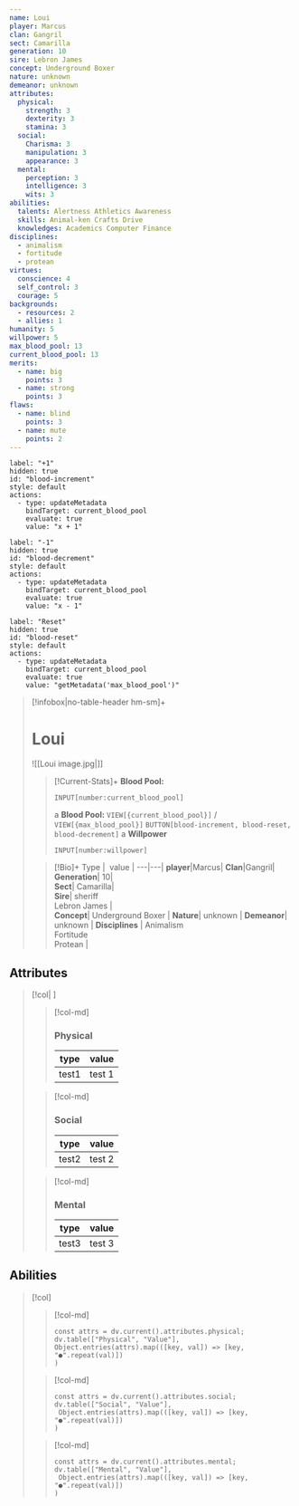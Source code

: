 ```yaml
---
name: Loui
player: Marcus
clan: Gangril
sect: Camarilla
generation: 10
sire: Lebron James
concept: Underground Boxer
nature: unknown
demeanor: unknown
attributes:
  physical:
    strength: 3
    dexterity: 3
    stamina: 3
  social:
    Charisma: 3
    manipulation: 3
    appearance: 3
  mental:
    perception: 3
    intelligence: 3
    wits: 3
abilities:
  talents: Alertness Athletics Awareness
  skills: Animal-ken Crafts Drive
  knowledges: Academics Computer Finance
disciplines:
  - animalism
  - fortitude
  - protean
virtues:
  conscience: 4
  self_control: 3
  courage: 5
backgrounds:
  - resources: 2
  - allies: 1
humanity: 5
willpower: 5
max_blood_pool: 13
current_blood_pool: 13
merits:
  - name: big
    points: 3
  - name: strong
    points: 3
flaws:
  - name: blind
    points: 3
  - name: mute
    points: 2
---
```

```meta-bind-button
label: "+1"
hidden: true
id: "blood-increment"
style: default
actions:
  - type: updateMetadata
    bindTarget: current_blood_pool
    evaluate: true
    value: "x + 1"
```

```meta-bind-button
label: "-1"
hidden: true
id: "blood-decrement"
style: default
actions:
  - type: updateMetadata
    bindTarget: current_blood_pool
    evaluate: true
    value: "x - 1"
```

```meta-bind-button
label: "Reset"
hidden: true
id: "blood-reset"
style: default
actions:
  - type: updateMetadata
    bindTarget: current_blood_pool
    evaluate: true
    value: "getMetadata('max_blood_pool')"
```

>[!infobox|no-table-header hm-sm]+  
># Loui
>![[Loui image.jpg|]]
>
>>[!Current-Stats]+
>>**Blood Pool:** 
>>```meta-bind
>>INPUT[number:current_blood_pool]
>>```
>>a
>>  **Blood Pool:** `VIEW[{current_blood_pool}]` / `VIEW[{max_blood_pool}]` `BUTTON[blood-increment, blood-reset, blood-decrement]`
>>a
>>**Willpower**  
>>```meta-bind
>>INPUT[number:willpower]
>>```
>
>>[!Bio]+
>>Type |  value |
>> ---|---|
>>**player**|Marcus|
>>**Clan**|Gangril| 
>>**Generation**| 10|  
>>**Sect**| Camarilla|  
>>**Sire**| sheriff <br>Lebron James |  
>>**Concept**| Underground Boxer  |
>>**Nature**| unknown | 
>>**Demeanor**| unknown  |
>>**Disciplines** | Animalism<br>Fortitude<br>Protean |
>


## Attributes

> [!col| ]
>> [!col-md]
>> ### Physical
>>type|value|
>> ---|---| 
>>test1|test 1|
>
>> [!col-md]
>> ### Social
>>type|value|
>> ---|---| 
>> test2|test 2|
>
>> [!col-md]
>> ### Mental
>> type|value|
>> ---|---| 
>> test3|test 3| 


## Abilities

> [!col]
>> [!col-md]
>>```dataviewjs
>>const attrs = dv.current().attributes.physical;
>>dv.table(["Physical", "Value"],
> > Object.entries(attrs).map(([key, val]) => [key, "●".repeat(val)])
>>)
>>```
>
>> [!col-md]
>>```dataviewjs
>>const attrs = dv.current().attributes.social;
>>dv.table(["Social", "Value"],
>>  Object.entries(attrs).map(([key, val]) => [key, "●".repeat(val)])
>>)
>>```
>
>> [!col-md]
>>```dataviewjs
>>const attrs = dv.current().attributes.mental;
>>dv.table(["Mental", "Value"],
>>  Object.entries(attrs).map(([key, val]) => [key, "●".repeat(val)])
>>)
>>```





